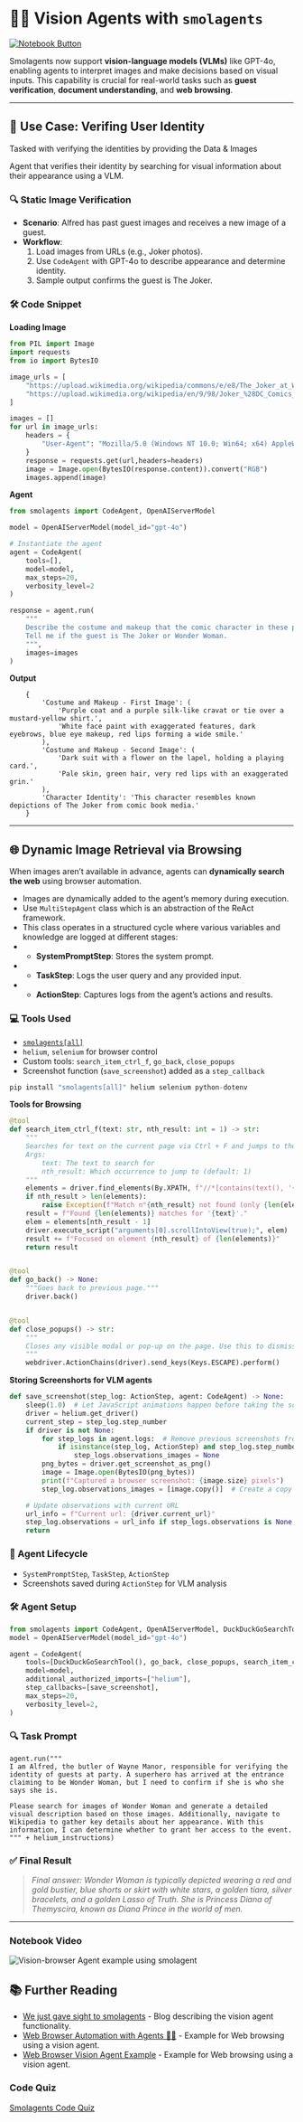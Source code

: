 # 🕵️‍♂️ Vision Agents with `smolagents`

<a href="./vision_agents.ipynb" target="_blank">
  <img src="https://img.shields.io/badge/Notebook-Open%20.ipynb-blue?style=for-the-badge&logo=jupyter" alt="Notebook Button"/>
</a>

Smolagents now support **vision-language models (VLMs)** like GPT-4o, enabling agents to interpret images and make decisions based on visual inputs. This capability is crucial for real-world tasks such as **guest verification**, **document understanding**, and **web browsing**.

---

## 🧠 Use Case: Verifing User Identity 

Tasked with verifying the identities by providing the Data & Images

Agent that verifies their identity by searching for visual information about their appearance using a VLM.

### 🔍 Static Image Verification

- **Scenario**: Alfred has past guest images and receives a new image of a guest.
- **Workflow**:
  1. Load images from URLs (e.g., Joker photos).
  2. Use `CodeAgent` with GPT-4o to describe appearance and determine identity.
  3. Sample output confirms the guest is The Joker.

### 🛠️ Code Snippet
**Loading Image**
```python
from PIL import Image
import requests
from io import BytesIO

image_urls = [
    "https://upload.wikimedia.org/wikipedia/commons/e/e8/The_Joker_at_Wax_Museum_Plus.jpg", # Joker image
    "https://upload.wikimedia.org/wikipedia/en/9/98/Joker_%28DC_Comics_character%29.jpg" # Joker image
]

images = []
for url in image_urls:
    headers = {
        "User-Agent": "Mozilla/5.0 (Windows NT 10.0; Win64; x64) AppleWebKit/537.36 (KHTML, like Gecko) Chrome/114.0.0.0 Safari/537.36" 
    }
    response = requests.get(url,headers=headers)
    image = Image.open(BytesIO(response.content)).convert("RGB")
    images.append(image)

```
**Agent**
```python
from smolagents import CodeAgent, OpenAIServerModel

model = OpenAIServerModel(model_id="gpt-4o")

# Instantiate the agent
agent = CodeAgent(
    tools=[],
    model=model,
    max_steps=20,
    verbosity_level=2
)

response = agent.run(
    """
    Describe the costume and makeup that the comic character in these photos is wearing and return the description.
    Tell me if the guest is The Joker or Wonder Woman.
    """,
    images=images
)
```

**Output**
```
    {
        'Costume and Makeup - First Image': (
            'Purple coat and a purple silk-like cravat or tie over a mustard-yellow shirt.',
            'White face paint with exaggerated features, dark eyebrows, blue eye makeup, red lips forming a wide smile.'
        ),
        'Costume and Makeup - Second Image': (
            'Dark suit with a flower on the lapel, holding a playing card.',
            'Pale skin, green hair, very red lips with an exaggerated grin.'
        ),
        'Character Identity': 'This character resembles known depictions of The Joker from comic book media.'
    }
```

---

## 🌐 Dynamic Image Retrieval via Browsing

When images aren’t available in advance, agents can **dynamically search the web** using browser automation.

- Images are dynamically added to the agent’s memory during execution.
- Use `MultiStepAgent` class which is an abstraction of the ReAct framework. 
- This class operates in a structured cycle where various variables and knowledge are logged at different stages:
- - **SystemPromptStep**: Stores the system prompt.
- - **TaskStep**: Logs the user query and any provided input.
- - **ActionStep**: Captures logs from the agent’s actions and results.


### 💻 Tools Used
- [`smolagents[all]`](https://pypi.org/project/smolagents/)
- `helium`, `selenium` for browser control
- Custom tools: `search_item_ctrl_f`, `go_back`, `close_popups`
- Screenshot function (`save_screenshot`) added as a `step_callback`

```python
pip install "smolagents[all]" helium selenium python-dotenv
```
**Tools for Browsing**
```python
@tool
def search_item_ctrl_f(text: str, nth_result: int = 1) -> str:
    """
    Searches for text on the current page via Ctrl + F and jumps to the nth occurrence.
    Args:
        text: The text to search for
        nth_result: Which occurrence to jump to (default: 1)
    """
    elements = driver.find_elements(By.XPATH, f"//*[contains(text(), '{text}')]")
    if nth_result > len(elements):
        raise Exception(f"Match n°{nth_result} not found (only {len(elements)} matches found)")
    result = f"Found {len(elements)} matches for '{text}'."
    elem = elements[nth_result - 1]
    driver.execute_script("arguments[0].scrollIntoView(true);", elem)
    result += f"Focused on element {nth_result} of {len(elements)}"
    return result


@tool
def go_back() -> None:
    """Goes back to previous page."""
    driver.back()


@tool
def close_popups() -> str:
    """
    Closes any visible modal or pop-up on the page. Use this to dismiss pop-up windows! This does not work on cookie consent banners.
    """
    webdriver.ActionChains(driver).send_keys(Keys.ESCAPE).perform()
```

**Storing Screenshorts for VLM agents**
```python
def save_screenshot(step_log: ActionStep, agent: CodeAgent) -> None:
    sleep(1.0)  # Let JavaScript animations happen before taking the screenshot
    driver = helium.get_driver()
    current_step = step_log.step_number
    if driver is not None:
        for step_logs in agent.logs:  # Remove previous screenshots from logs for lean processing
            if isinstance(step_log, ActionStep) and step_log.step_number <= current_step - 2:
                step_logs.observations_images = None
        png_bytes = driver.get_screenshot_as_png()
        image = Image.open(BytesIO(png_bytes))
        print(f"Captured a browser screenshot: {image.size} pixels")
        step_log.observations_images = [image.copy()]  # Create a copy to ensure it persists, important!

    # Update observations with current URL
    url_info = f"Current url: {driver.current_url}"
    step_log.observations = url_info if step_logs.observations is None else step_log.observations + "\n" + url_info
    return
```

### 🔁 Agent Lifecycle
- `SystemPromptStep`, `TaskStep`, `ActionStep`
- Screenshots saved during `ActionStep` for VLM analysis

### 🛠️ Agent Setup
```python
from smolagents import CodeAgent, OpenAIServerModel, DuckDuckGoSearchTool
model = OpenAIServerModel(model_id="gpt-4o")

agent = CodeAgent(
    tools=[DuckDuckGoSearchTool(), go_back, close_popups, search_item_ctrl_f],
    model=model,
    additional_authorized_imports=["helium"],
    step_callbacks=[save_screenshot],
    max_steps=20,
    verbosity_level=2,
)
```

### 🔍 Task Prompt
```text
agent.run("""
I am Alfred, the butler of Wayne Manor, responsible for verifying the identity of guests at party. A superhero has arrived at the entrance claiming to be Wonder Woman, but I need to confirm if she is who she says she is.

Please search for images of Wonder Woman and generate a detailed visual description based on those images. Additionally, navigate to Wikipedia to gather key details about her appearance. With this information, I can determine whether to grant her access to the event.
""" + helium_instructions)
```

### ✅ Final Result
> *Final answer: Wonder Woman is typically depicted wearing a red and gold bustier, blue shorts or skirt with white stars, a golden tiara, silver bracelets, and a golden Lasso of Truth. She is Princess Diana of Themyscira, known as Diana Prince in the world of men.*

---

### Notebook Video
![Vision-browser Agent example using smolagent](https://youtu.be/rObJel7-OLc)

## 📚 Further Reading
- [We just gave sight to smolagents](https://huggingface.co/blog/smolagents-can-see) - Blog describing the vision agent functionality.
- [Web Browser Automation with Agents 🤖🌐](https://huggingface.co/docs/smolagents/examples/web_browser) - Example for Web browsing using a vision agent.
- [Web Browser Vision Agent Example](https://github.com/huggingface/smolagents/blob/main/src/smolagents/vision_web_browser.py) - Example for Web browsing using a vision agent.

### Code Quiz 
[Smolagents Code Quiz](https://huggingface.co/spaces/agents-course/unit2_smolagents_quiz)
